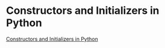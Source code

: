 # Constructors and Initializers in Python
[Constructors and Initializers in Python](https://aiwithcloud.com/2022/09/14/constructors_and_initializers_in_python/)